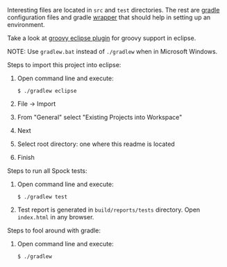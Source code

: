 Interesting files are located in `src` and `test` directories. The rest are
[gradle](http://www.gradle.org) configuration files and gradle
[wrapper](http://gradle.org/docs/current/userguide/gradle_wrapper.html) that
should help in setting up an environment.

Take a look at [groovy eclipse
plugin](http://groovy.codehaus.org/Eclipse+Plugin) for groovy support in
eclipse.

NOTE: Use `gradlew.bat` instead of `./gradlew` when in Microsoft Windows.

Steps to import this project into eclipse:

 1. Open command line and execute:

        $ ./gradlew eclipse

 2. File -> Import
 3. From "General" select "Existing Projects into Workspace"
 4. Next
 5. Select root directory: one where this readme is located
 6. Finish

Steps to run all Spock tests:

 1. Open command line and execute:

        $ ./gradlew test

 2. Test report is generated in `build/reports/tests` directory. Open
    `index.html` in any browser.

Steps to fool around with gradle:

 1. Open command line and execute:

        $ ./gradlew

